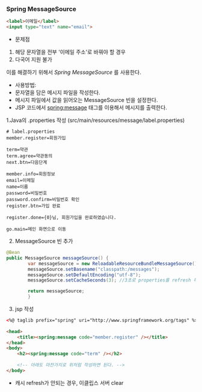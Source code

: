 ### Spring MessageSource

```html
<label>이메일</label>
<input type="text" name="email">
```
- 문제점
1. 해당 문자열을 전부 '이메일 주소'로 바꿔야 할 경우
2. 다국어 지원 불가

이를 해결하기 위해서 *Spring MessageSource* 를 사용한다.
- 사용방법:
- 문자열을 담은 메시지 파일을 작성한다.
- 메시지 파일에서 값을 읽어오는 MessageSource 빈을 설정한다.
- JSP 코드에서 <spring:message> 태그를 이용해서 메시지를 출력한다.


1.Java의 .properties 작성 (src/main/resources/message/label.properties)
```properties
# label.properties
member.register=회원가입
 
term=약관
term.agree=약관동의
next.btn=다음단계
 
member.info=회원정보
email=이메일
name=이름
password=비밀번호
password.confirm=비밀번호 확인
register.btn=가입 완료
 
register.done={0}님, 회원가입을 완료하였습니다.
 
go.main=메인 화면으로 이동
```

2. MessageSource 빈 추가
```java
@Bean
public MessageSource messageSource() {
        var messageSource = new ReloadableResourceBundleMessageSource();
        messageSource.setBasename("classpath:/messages");
        messageSource.setDefaultEncoding("utf-8");
        messageSource.setCacheSeconds(3); //3초로 properties를 refresh 해줌.

        return messageSource;
        }
```
3. jsp 작성
```html
<%@ taglib prefix="spring" uri="http://www.springframework.org/tags" %>
 
<head>
    <title><spring:message code="member.register" /></title>
</head>
<body>
    <h2><spring:message code="term" /></h2>
    
    <!-- 아래도 마찬가지로 위처럼 작성하면 된다. -->
</body>
```

- 캐시 refresh가 안되는 경우, 이클립스 서버 clear 

